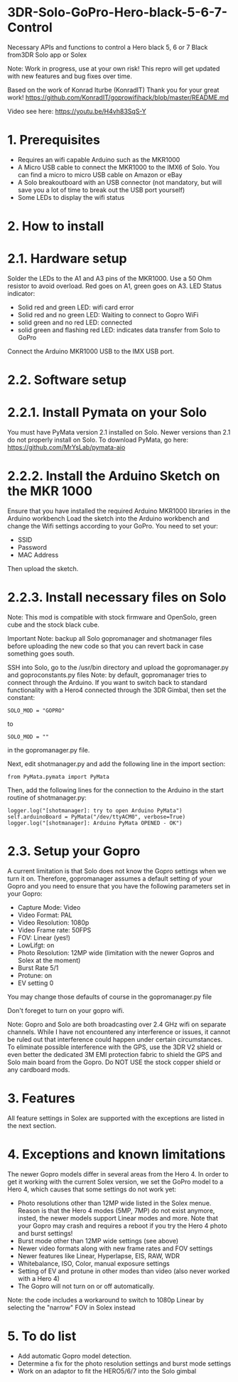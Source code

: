 # 3DR-Solo-GoPro-Hero-black-5-6-7-Control
Necessary APIs and functions to control a Hero black 5, 6 or 7 Black from3DR Solo app or Solex

Note: Work in progress, use at your own risk!
This repro will get updated with new features and bug fixes over time.

Based on the work of Konrad Iturbe (KonradIT) Thank you for your great work!
https://github.com/KonradIT/goprowifihack/blob/master/README.md

Video see here: https://youtu.be/H4vh83SqS-Y

# 1. Prerequisites
- Requires an wifi capable Arduino such as the MKR1000
- A Micro USB cable to connect the MKR1000 to the IMX6 of Solo. You can find a micro to micro USB cable on Amazon or eBay  
- A Solo breakoutboard with an USB connector (not mandatory, but will save you a lot of time to break out the USB port yourself)
- Some LEDs to display the wifi status

# 2. How to install

# 2.1. Hardware setup

Solder the LEDs to the A1 and A3 pins of the MKR1000. Use a 50 Ohm resistor to avoid overload.
Red goes on A1, green goes on A3.
LED Status indicator:
- Solid red and green LED: wifi card error
- Solid red and no green LED: Waiting to connect to Gopro WiFi
- solid green and no red LED: connected
- solid green and flashing red LED: indicates data transfer from Solo to GoPro

Connect the Arduino MKR1000 USB to the IMX USB port.

# 2.2. Software setup
   
# 2.2.1. Install Pymata on your Solo

You must have PyMata version 2.1 installed on Solo. Newer versions than 2.1 do not properly install on Solo. To download PyMata, go here: https://github.com/MrYsLab/pymata-aio

# 2.2.2. Install the Arduino Sketch on the MKR 1000
Ensure that you have installed the required Arduino MKR1000 libraries in the Arduino workbench
Load the sketch into the Arduino workbench and change the Wifi settings according to your GoPro. You need to set your:
- SSID
- Password
- MAC Address

Then upload the sketch.

# 2.2.3. Install necessary files on Solo

Note: This mod is compatible with stock firmware and OpenSolo, green cube and the stock black cube.

Important Note: backup all Solo gopromanager and shotmanager files before uploading the new code so that you can revert back in case something goes south.

SSH into Solo, go to the /usr/bin directory and upload the gopromanager.py and goproconstants.py files
Note: by default, gopromanager tries to connect through the Arduino.
If you want to switch back to standard functionality with a Hero4 connected through the 3DR Gimbal, then set the constant:

    SOLO_MOD = "GOPRO"
to

    SOLO_MOD = ""

in the gopromanager.py file.

Next, edit shotmanager.py and add the following line in the import section:

    from PyMata.pymata import PyMata

Then, add the following lines for the connection to the Arduino in the start routine of shotmanager.py:

    logger.log("[shotmanager]: try to open Arduino PyMata")
    self.arduinoBoard = PyMata("/dev/ttyACM0", verbose=True)
    logger.log("[shotmanager]: Arduino PyMata OPENED - OK")

# 2.3. Setup your Gopro
 
A current limitation is that Solo does not know the Gopro settings when we turn it on. Therefore, gopromanager assumes a default setting of your Gopro and you need to ensure that you have the following parameters set in your Gopro:

- Capture Mode: Video
- Video Format: PAL
- Video Resolution: 1080p
- Video Frame rate: 50FPS
- FOV: Linear (yes!)
- LowLifgt: on
- Photo Resolution: 12MP wide (limitation with the newer Gopros and Solex at the moment)
- Burst Rate 5/1
- Protune: on
- EV setting 0

You may change those defaults of course in the gopromanager.py file

Don't foreget to turn on your gopro wifi.

Note: Gopro and Solo are both broadcasting over 2.4 GHz wifi on separate channels. While I have not encountered any interference or issues, it cannot be ruled out that interference could happen under certain circumstances.
To eliminate possible interference with the GPS, use the 3DR V2 shield or even better the dedicated 3M EMI protection fabric to shield the GPS and Solo main board from the Gopro. Do NOT USE the stock copper shield or any cardboard mods.

# 3. Features

All feature settings in Solex are supported with the exceptions are listed in the next section.

# 4. Exceptions and known limitations

The newer Gopro models differ in several areas from the Hero 4. In order to get it working with the current Solex version, we set the GoPro model to a Hero 4, which causes that some settings do not work yet:
- Photo resolutions other than 12MP wide listed in the Solex menue. Reason is that the Hero 4 modes (5MP, 7MP) do not exist anymore, insted, the newer models support Linear modes and more.
Note that your Gopro may crash and requires a reboot if you try the Hero 4 photo and burst settings!
- Burst mode other than 12MP wide settings (see above)
- Newer video formats along with new frame rates and FOV settings
- Newer features like Linear, Hyperlapse, EIS, RAW, WDR
- Whitebalance, ISO, Color, manual exposure settings
- Setting of EV and protune in other modes than video (also never worked with a Hero 4)
- The Gopro will not turn on or off automatically.

Note: the code includes a workaround to switch to 1080p Linear by selecting the "narrow" FOV in Solex instead

# 5. To do list
- Add automatic Gopro model detection.
- Determine a fix for the photo resolution settings and burst mode settings
- Work on an adaptor to fit the HERO5/6/7 into the Solo gimbal

